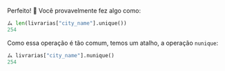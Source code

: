 Perfeito! :clap: Você provavelmente fez algo como:

```python
ム len(livrarias["city_name"].unique())
254
```

Como essa operação é tão comum, temos um atalho, a operação `nunique`:

```python
ム livrarias["city_name"].nunique()
254
```
